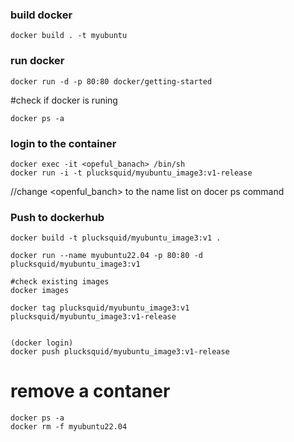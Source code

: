 ### build docker
  ```
docker build . -t myubuntu 
  ```

### run docker
  ```
docker run -d -p 80:80 docker/getting-started
  ```
  
#check if docker is runing 
  ```
docker ps -a
  ```

### login to the container
  ```
docker exec -it <opeful_banach> /bin/sh 
docker run -i -t plucksquid/myubuntu_image3:v1-release
  ```
//change <openful_banch> to the name list on docer ps command


### Push to dockerhub
  ```
docker build -t plucksquid/myubuntu_image3:v1 .

docker run --name myubuntu22.04 -p 80:80 -d plucksquid/myubuntu_image3:v1

#check existing images
docker images

docker tag plucksquid/myubuntu_image3:v1 plucksquid/myubuntu_image3:v1-release


(docker login)
docker push plucksquid/myubuntu_image3:v1-release
  ```

# remove a contaner
  ```
  docker ps -a
  docker rm -f myubuntu22.04
  
  ```
